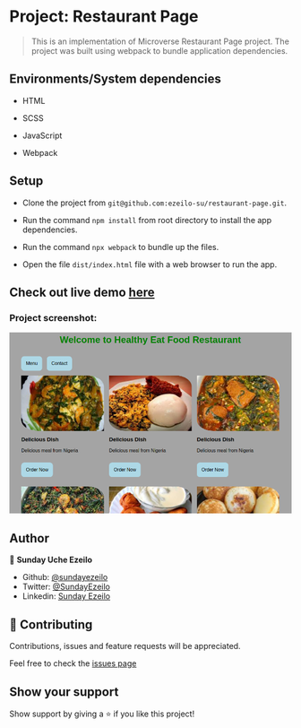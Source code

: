# Project:  Restaurant Page

> This is an implementation of Microverse Restaurant Page project.
> The project was built using webpack to bundle application dependencies.


##  Environments/System dependencies

* HTML

* SCSS

* JavaScript

* Webpack


##  Setup

* Clone the project from ```git@github.com:ezeilo-su/restaurant-page.git```.

* Run the command ```npm install``` from root directory to install the app dependencies.

* Run the command ```npx webpack``` to bundle up the files.

* Open the file ```dist/index.html``` file with a web browser to run the app.

## Check out live demo [here](https://elastic-goodall-394d0c.netlify.app/)

###  Project screenshot:


![User signup page](src/images/home-page.png)


## Author

👤 **Sunday Uche Ezeilo**

- Github: [@sundayezeilo](https://github.com/ezeilo-su)
- Twitter: [@SundayEzeilo](https://twitter.com/SundayEzeilo)
- Linkedin: [Sunday Ezeilo](https://www.linkedin.com/in/sunday-ezeilo-a6a67664/)

## 🤝 Contributing

Contributions, issues and feature requests will be appreciated.

Feel free to check the [issues page](https://github.com/ezeilo-su/restaurant-page/issues)

## Show your support

Show support by giving a ⭐️ if you like this project!
